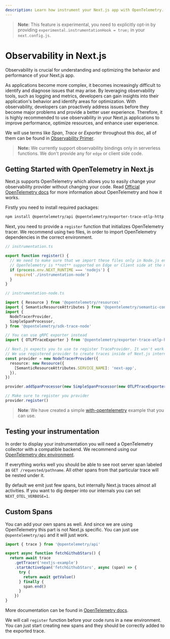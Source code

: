 ```yaml
---
description: Learn how instrument your Next.js app with OpenTelemetry.
---
```


> **Note**: This feature is experimental, you need to explicitly opt-in by providing `experimental.instrumentationHook = true;` in your `next.config.js`.

# Observability in Next.js

Observability is crucial for understanding and optimizing the behavior and performance of your Next.js app.

As applications become more complex, it becomes increasingly difficult to identify and diagnose issues that may arise. By leveraging observability tools, such as logging and metrics, developers can gain insights into their application's behavior and identify areas for optimization. With observability, developers can proactively address issues before they become major problems and provide a better user experience. Therefore, it is highly recommended to use observability in your Next.js applications to improve performance, optimize resources, and enhance user experience.

We will use terms like _Span_, _Trace_ or _Exporter_ throughout this doc, all of them can be found in [Observability Primer](https://opentelemetry.io/docs/concepts/observability-primer/).

> **Note:** We currently support observability bindings only in serverless functions.
> We don't provide any for `edge` or client side code.

## Getting Started with OpenTelemetry in Next.js

Next.js supports OpenTelemetry which allows you to easily change your observability provider without changing your code.
Read [Official OpenTelemetry docs](https://opentelemetry.io/docs/) for more information about OpenTelemetry and how it works.

Firstly you need to install required packages:

```bash
npm install @opentelemetry/api @opentelemetry/exporter-trace-otlp-http @opentelemetry/resources @opentelemetry/sdk-trace-base @opentelemetry/semantic-conventions
```

Next, you need to provide a `register` function that initializes OpenTelemetry tracer. We recommend using two files, in order to import OpenTelemetry dependencies in the correct environment.

```ts
// instrumentation.ts

export function register() {
  // We need to make sure that we import these files only in Node.js environment.
  // OpenTelemetry is **not** supported on Edge or Client side at the moment.
  if (process.env.NEXT_RUNTIME === 'nodejs') {
    require('./instrumentation-node')
  }
}
```

```ts
// instrumentation-node.ts

import { Resource } from '@opentelemetry/resources'
import { SemanticResourceAttributes } from '@opentelemetry/semantic-conventions'
import {
  NodeTracerProvider,
  SimpleSpanProcessor,
} from '@opentelemetry/sdk-trace-node'

// You can use gRPC exporter instead
import { OTLPTraceExporter } from '@opentelemetry/exporter-trace-otlp-http'

// Next.js expects you to use to register TraceProvider. It won't work if you use NodeSDK.
// We use registered provider to create traces inside of Next.js internals.
const provider = new NodeTracerProvider({
  resource: new Resource({
    [SemanticResourceAttributes.SERVICE_NAME]: 'next-app',
  }),
})

provider.addSpanProcessor(new SimpleSpanProcessor(new OTLPTraceExporter({})))

// Make sure to register you provider
provider.register()
```

> **Note**: We have created a simple [with-opentelemetry](https://github.com/vercel/next.js/tree/canary/examples/with-opentelemetry) example that you can use.

## Testing your instrumentation

In order to display your instrumentation you will need a OpenTelemetry collector with a compatible backend. We recommend using our [OpenTelemetry dev environment](https://github.com/vercel/opentelemetry-collector-dev-setup).

If everything works well you should be able to see root server span labeled as `GET /requested/pathname`.
All other spans from that particular trace will be nested under it.

By default we emit just few spans, but internally Next.js traces almost all activities.
If you want to dig deeper into our internals you can set `NEXT_OTEL_VERBOSE=1`.

## Custom Spans

You can add your own spans as well. And since we are using OpenTelemetry this part is not Next.js specific.
You can just use `@opentelemetry/api` and it will just work.

```ts
import { trace } from '@opentelemetry/api'

export async function fetchGithubStars() {
  return await trace
    .getTracer('nextjs-example')
    .startActiveSpan('fetchGithubStars', async (span) => {
      try {
        return await getValue()
      } finally {
        span.end()
      }
    })
}
```

More documentation can be found in [OpenTelemetry docs](https://opentelemetry.io/docs/instrumentation/js/instrumentation/).

We will call `register` function before your code runs in a new environment.
You can just start creating new spans and they should be correctly added to the exported trace.
